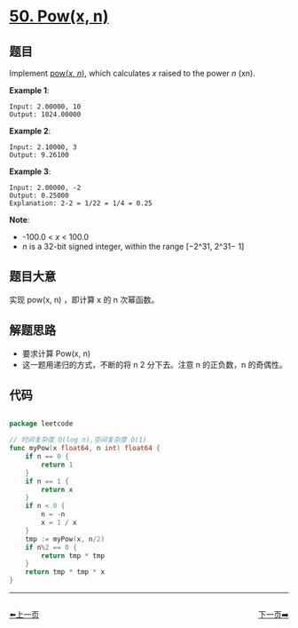 # [50. Pow(x, n)](https://leetcode.com/problems/powx-n/)


## 题目

Implement [pow(*x*, *n*)](http://www.cplusplus.com/reference/valarray/pow/), which calculates *x* raised to the power *n* (xn).

**Example 1**:


    Input: 2.00000, 10
    Output: 1024.00000


**Example 2**:


    Input: 2.10000, 3
    Output: 9.26100


**Example 3**:


    Input: 2.00000, -2
    Output: 0.25000
    Explanation: 2-2 = 1/22 = 1/4 = 0.25


**Note**:

- -100.0 < *x* < 100.0
- *n* is a 32-bit signed integer, within the range [−2^31, 2^31− 1]

## 题目大意

实现 pow(x, n) ，即计算 x 的 n 次幂函数。

## 解题思路

- 要求计算 Pow(x, n)
- 这一题用递归的方式，不断的将 n 2 分下去。注意 n 的正负数，n 的奇偶性。

## 代码

```go

package leetcode

// 时间复杂度 O(log n),空间复杂度 O(1)
func myPow(x float64, n int) float64 {
	if n == 0 {
		return 1
	}
	if n == 1 {
		return x
	}
	if n < 0 {
		n = -n
		x = 1 / x
	}
	tmp := myPow(x, n/2)
	if n%2 == 0 {
		return tmp * tmp
	}
	return tmp * tmp * x
}

```


----------------------------------------------
<div style="display: flex;justify-content: space-between;align-items: center;">
<p><a href="https://books.halfrost.com/leetcode/ChapterFour/0049.Group-Anagrams/">⬅️上一页</a></p>
<p><a href="https://books.halfrost.com/leetcode/ChapterFour/0051.N-Queens/">下一页➡️</a></p>
</div>
